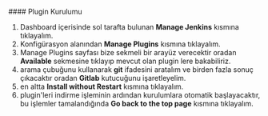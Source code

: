 #### Plugin Kurulumu

1. Dashboard içerisinde sol tarafta bulunan **Manage Jenkins** kısmına tıklayalım.
2. Konfigürasyon alanından **Manage Plugins** kısmına tıklayalım.
3. Manage Plugins sayfası bize sekmeli bir arayüz verecektir oradan **Available** sekmesine tıklayıp mevcut olan plugin lere bakabiliriz.
4. arama çubuğunu kullanarak **git** ifadesini aratalım ve birden fazla sonuç çıkacaktır oradan **Gitlab** kutucuğunu işaretleyelim.
5. en altta **Install without Restart** kısmına tıklayalım.
6. plugin'leri indirme işleminin ardından kurulumlara otomatik başlayacaktır, bu işlemler tamalandığında **Go back to the top page** kısmına tıklayalım.